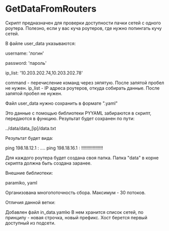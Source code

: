 # GetDataFromRouters


Скрипт предназначен для проверки доступности пачки сетей с одного роутера. Полезно, если у вас куча роутеров, где нужно попингать кучу сетей.

В файле user_data указываются:

username: 'логин'

password: 'пароль'

ip_list: '10.203.202.74,10.203.202.78'

command - перечисление команд через зяпятую. После запятой пробел не нужен. ip_list - IP адреса роутеров, откуда собирать данные. После запятой пробел не нужен.

Файл user_data нужно сохранить в формате ".yaml"

Это данные с помощью библиотеки PYYAML забираются в скрипт, передаются в функцию. Результат будет сохранен по пути:

../data/data_[ip]/data.txt

Результат будет вида:

ping 198.18.12.1 : ....
ping 198.18.16.1 : !!!!!!!!!!!!!!!!!

Для каждого роутера будет создана своя папка. Папка "data" в корне скрипта должна быть создана заранее.

Внешние библиотеки:

paramiko, yaml

Организована многопоточность сбора. Максимум - 30 потоков.

Отличия данной ветки:

Добавлен файл in_data.yamlю В нем хранится список сетей, по принципу - новая строчка, новый префикс. Хост берется первый доступный из подсети.
